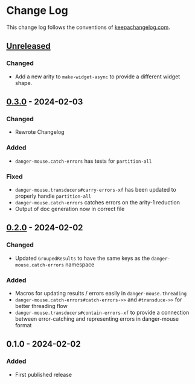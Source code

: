 # Change Log
This change log follows the conventions of [keepachangelog.com](http://keepachangelog.com/).

## [Unreleased]
### Changed
- Add a new arity to `make-widget-async` to provide a different widget shape.

## [0.3.0] - 2024-02-03
### Changed
- Rewrote Changelog

### Added
- `danger-mouse.catch-errors` has tests for `partition-all`

### Fixed
- `danger-mouse.transducers#carry-errors-xf` has been updated to properly handle `partition-all`
- `danger-mouse.catch-errors` catches errors on the arity-1 reduction
- Output of doc generation now in correct file

## [0.2.0] - 2024-02-02
### Changed
- Updated `GroupedResults` to have the same keys as the `danger-mouse.catch-errors` namespace

### Added
- Macros for updating results / errors easily in `danger-mouse.threading`
- `danger-mouse.catch-errors#catch-errors->>` and `#transduce->>` for better threading flow
- `danger-mouse.transducers#contain-errors-xf` to provide a connection between error-catching
  and representing errors in danger-mouse format

## 0.1.0 - 2024-02-02
### Added
- First published release

[Unreleased]: https://github.com/nomicflux/danger-mouse/compare/0.3.0...HEAD
[0.3.0]: https://github.com/nomicflux/danger-mouse/compare/0.2.0...0.3.0
[0.2.0]: https://github.com/nomicflux/danger-mouse/compare/0.1.0...0.2.0

